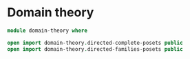 # Domain theory

```agda
module domain-theory where

open import domain-theory.directed-complete-posets public
open import domain-theory.directed-families-posets public
```
